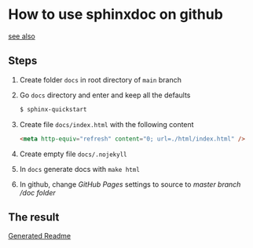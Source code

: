 # How to use sphinxdoc on github

[see also](https://github.com/sphinx-doc/sphinx/issues/3382)

## Steps

1. Create folder `docs` in root directory of `main` branch
2. Go `docs` directory and enter and keep all the defaults

    ```bash
    $ sphinx-quickstart
    ```
3. Create file `docs/index.html` with the following content

    ```html
    <meta http-equiv="refresh" content="0; url=./html/index.html" />
    ```

4. Create empty file `docs/.nojekyll`
5. In `docs` generate docs with `make html`
6. In github, change *GitHub Pages* settings to source to _master branch /doc folder_

## The result

[Generated Readme](https://jradek.github.io/sphinxdoc-test/_build/html/index.html)

